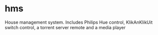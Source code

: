 # hms
House management system. Includes Philips Hue control, KlikAnKlikUit switch control, a torrent server remote and a media player

